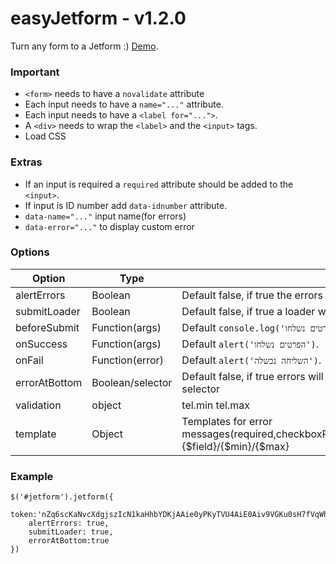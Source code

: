 # easyJetform - v1.2.0

Turn any form to a Jetform :)
[Demo](http://www.interjet.co.il/camp/interjet/easyjetform/).

### Important

- ```<form>``` needs to have a ```novalidate``` attribute
- Each input needs to have a ```name="..."``` attribute.
- Each input needs to have a ```<label for="...">```.
- A ```<div>``` needs to wrap the ```<label>``` and the ```<input>``` tags.
- Load CSS

### Extras

- If an input is required a ```required``` attribute should be added to the ```<input>```.
- If input is ID number add ```data-idnumber``` attribute.
- ```data-name="..."``` input name(for errors)
- ```data-error="..."``` to display custom error


### Options

Option  | Type | Description
------------- | ------------- | -------------
alertErrors  | Boolean | Default false, if true the errors will jump in alerts
submitLoader  | Boolean | Default false, if true a loader will jump while the details are sent
beforeSubmit | Function(args) | Default ```console.log('הפרטים נשלחו')```
onSuccess | Function(args) | Default ```alert('הפרטים נשלחו')```.
onFail | Function(error) | Default ```alert('השליחה נכשלה')```.
errorAtBottom | Boolean/selector | Default false, if true errors will be appended to the bottom, if selector the errors will append to the selector
validation | object | tel.min tel.max
template | Object | Templates for error messages(required,checkboxRequired,radioRequired,shortPhone,longPhone,inCorrectEmail,idNumber) {$field}/{$min}/{$max}

### Example

```
$('#jetform').jetform({
	token:'nZq6scKaNvcXdgjszIcN1kaHhbYDKjAAie0yPKyTVU4AiE0Aiv9VGKu0sH7fVqWhqEkRvUyhbApBpYRGmgPkZA==',
	alertErrors: true,
	submitLoader: true,
	errorAtBottom:true
})
```
